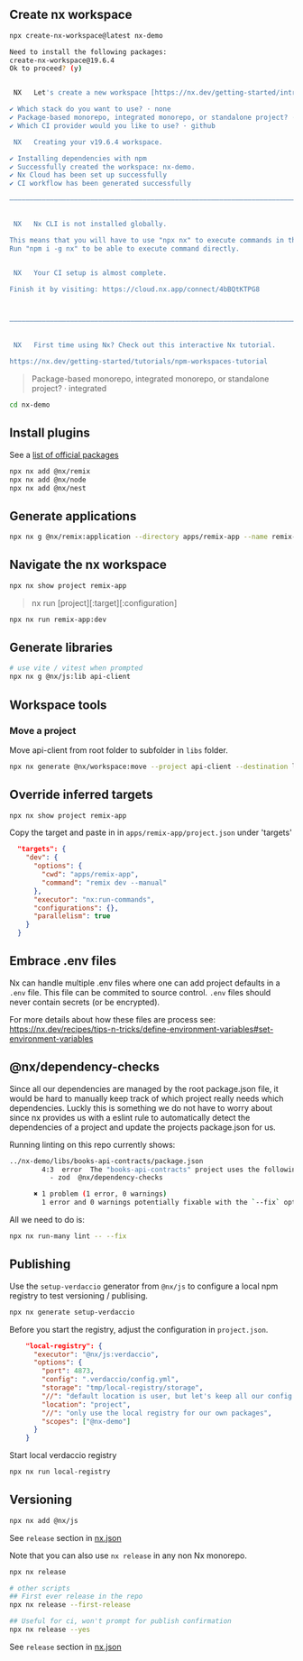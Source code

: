 ## Create nx workspace

```sh
npx create-nx-workspace@latest nx-demo

Need to install the following packages:
create-nx-workspace@19.6.4
Ok to proceed? (y)


 NX   Let's create a new workspace [https://nx.dev/getting-started/intro]

✔ Which stack do you want to use? · none
✔ Package-based monorepo, integrated monorepo, or standalone project? · integrated
✔ Which CI provider would you like to use? · github

 NX   Creating your v19.6.4 workspace.

✔ Installing dependencies with npm
✔ Successfully created the workspace: nx-demo.
✔ Nx Cloud has been set up successfully
✔ CI workflow has been generated successfully

—————————————————————————————————————————————————————————————————————————————————————————————————————————————————————————————————————————————————————————————————————————————————————————————————————————————————————


 NX   Nx CLI is not installed globally.

This means that you will have to use "npx nx" to execute commands in the workspace.
Run "npm i -g nx" to be able to execute command directly.


 NX   Your CI setup is almost complete.

Finish it by visiting: https://cloud.nx.app/connect/4bBQtKTPG8



—————————————————————————————————————————————————————————————————————————————————————————————————————————————————————————————————————————————————————————————————————————————————————————————————————————————————————


 NX   First time using Nx? Check out this interactive Nx tutorial.

https://nx.dev/getting-started/tutorials/npm-workspaces-tutorial

```

> Package-based monorepo, integrated monorepo, or standalone project? · integrated

```sh
cd nx-demo
```

## Install plugins

See a [list of official packages](https://nx.dev/nx-api#official-packages-reference)

```sh
npx nx add @nx/remix
npx nx add @nx/node
npx nx add @nx/nest
```

## Generate applications

```sh
npx nx g @nx/remix:application --directory apps/remix-app --name remix-app --projectNameAndRootFormat as-provided --unitTestRunner vitest --e2eTestRunner playwright
```

## Navigate the nx workspace

```sh
npx nx show project remix-app
```

> nx run [project][:target][:configuration]

```sh
npx nx run remix-app:dev
```

## Generate libraries

```sh
# use vite / vitest when prompted
npx nx g @nx/js:lib api-client
```

## Workspace tools

### Move a project

Move api-client from root folder to subfolder in `libs` folder.

```sh
npx nx generate @nx/workspace:move --project api-client --destination libs/books-api-client --newProjectName books-api-client --projectNameAndRootFormat as-provided
```

## Override inferred targets

```sh
npx nx show project remix-app
```

Copy the target and paste in in `apps/remix-app/project.json` under 'targets'

```json
  "targets": {
    "dev": {
      "options": {
        "cwd": "apps/remix-app",
        "command": "remix dev --manual"
      },
      "executor": "nx:run-commands",
      "configurations": {},
      "parallelism": true
    }
  }
```

## Embrace .env files

Nx can handle multiple .env files where one can add project defaults in a `.env` file.
This file can be commited to source control. `.env` files should never contain secrets (or be encrypted).

For more details about how these files are process see: https://nx.dev/recipes/tips-n-tricks/define-environment-variables#set-environment-variables

## @nx/dependency-checks

Since all our dependencies are managed by the root package.json file,
it would be hard to manually keep track of which project really needs which dependencies.
Luckly this is something we do not have to worry about since nx provides us with a
eslint rule to automatically detect the dependencies of a project and update the projects package.json
for us.

Running linting on this repo currently shows:

```sh
../nx-demo/libs/books-api-contracts/package.json
        4:3  error  The "books-api-contracts" project uses the following packages, but they are missing from "dependencies":
          - zod  @nx/dependency-checks

      ✖ 1 problem (1 error, 0 warnings)
        1 error and 0 warnings potentially fixable with the `--fix` option.

```

All we need to do is:

```sh
npx nx run-many lint -- --fix
```

## Publishing

Use the `setup-verdaccio` generator from `@nx/js` to configure a local npm registry to test versioning / publising.

```sh
npx nx generate setup-verdaccio
```

Before you start the registry, adjust the configuration in `project.json`.

```json
    "local-registry": {
      "executor": "@nx/js:verdaccio",
      "options": {
        "port": 4873,
        "config": ".verdaccio/config.yml",
        "storage": "tmp/local-registry/storage",
        "//": "default location is user, but let's keep all our config close to it's origin",
        "location": "project",
        "//": "only use the local registry for our own packages",
        "scopes": ["@nx-demo"]
      }
    }
```

Start local verdaccio registry

```sh
npx nx run local-registry
```

## Versioning

```sh
npx nx add @nx/js
```

See `release` section in [nx.json](./nx.json)

Note that you can also use `nx release` in any non Nx monorepo.

```sh
npx nx release

# other scripts
## First ever release in the repo
npx nx release --first-release

## Useful for ci, won't prompt for publish confirmation
npx nx release --yes
```

See `release` section in [nx.json](./nx.json)
